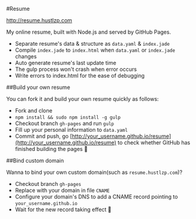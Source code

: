 #Resume

http://resume.hustlzp.com

My online resume, built with Node.js and served by GitHub Pages.

* Separate resume's data & structure as `data.yaml` & `index.jade`
* Compile `index.jade` to `index.html` when `data.yaml` or `index.jade` changes
* Auto generate resume's last update time
* The gulp process won't crash when error occurs
* Write errors to index.html for the ease of debugging

##Build your own resume

You can fork it and build your own resume quickly as follows:

* Fork and clone
* `npm install && sudo npm install -g gulp`
* Checkout branch `gh-pages` and run `gulp`
* Fill up your personal information to `data.yaml`
* Commit and push, go [http://your_username.github.io/resume](http://your_username.github.io/resume) to check whether GitHub has finished building the pages :beer:

##Bind custom domain

Wanna to bind your own custom domain(such as `resume.hustlzp.com`)?

* Checkout branch `gh-pages`
* Replace with your domain in file `CNAME`
* Configure your domain's DNS to add a CNAME record pointing to `your_username.github.io`
* Wait for the new record taking effect :beer:
